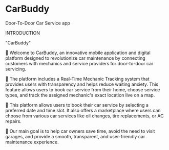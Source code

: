 # CarBuddy
Door-To-Door Car Service app

INTRODUCTION 
 
"CarBuddy" 
 
 Welcome to CarBuddy, an innovative mobile application and 
digital platform designed to revolutionize car maintenance by 
connecting customers with mechanics and service providers for 
door-to-door car servicing. 
 
 The platform includes a Real-Time Mechanic Tracking system 
that provides users with transparency and helps reduce waiting 
anxiety. This feature allows users to book car service from their 
home, choose service types, and track the assigned mechanic's 
exact location live on a map. 
 
 This platform allows users to book their car service by selecting 
a preferred date and time slot. It also offers a marketplace where 
users can choose from various car services like oil changes, tire 
replacements, or AC repairs. 
 
 Our main goal is to help car owners save time, avoid the need 
to visit garages, and provide a smooth, transparent, and 
user-friendly car maintenance experience.
